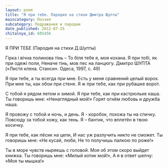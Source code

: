 ```yaml
---
layout: poem
title: "Я при тебе. Пародия на стихи Дмитра Шупты"
maincategory: Поэзия
subcategory: Подражания и пародии
date_published: 2012-07-25
chitalnya_id: 605456
---
```




Я ПРИ ТЕБЕ
(Пародия на стихи Д.Шупты)

Гірка і вічна полинова тінь – 
То біля тебе я, моя кохана.
Я при тобі, як при одежі поли,
Неначе тінь, мов пес на ланцюгу.
Дмитро ШУПТА 
(«Листя клена. Станси». 
Одеса, 1997, с. 49)

Я при тебе, а ты всегда при мне.
Есть у меня сравнений целый ворох.
При мне ты, как обои при стене.
Я ж при тебе, как при рубашке ворот.

С тобой я рядом летом и зимой.
Я при тебе, как при кастрюльке каша.
Ты говоришь мне: «Ненаглядный мой!»
Горят огнём любовь и дружба наша.

Я провожу с тобой и ночь, и день.
Я - коробок, похожа ты на спичку.
Повсюду за тобой хожу, как тень.
Я – бантик, что вплетён в твою косичку.

Я при тебе, как пёсик на цепи,
И нас уж разлучить никто не сможет.
Ты говоришь мне: «Не кусай, люби,
Не то получишь палкою по роже!»

Ты в море чувств ныряешь с головой.
Моя об этом скоро выйдет книжка.
Ты говоришь мне: «Милый котик мой!»,
А я в ответ шепчу: «Моя ты мышка!»






